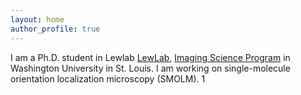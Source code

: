 ```yaml
---
layout: home
author_profile: true
---
```


I am a Ph.D. student in Lewlab [LewLab](https://lewlab.wustl.edu/), [Imaging Science Program](https://engineering.wustl.edu/academics/programs/imaging-science/index.html) 
in Washington University in St. Louis. I am working on single-molecule orientation localization microscopy (SMOLM). 1